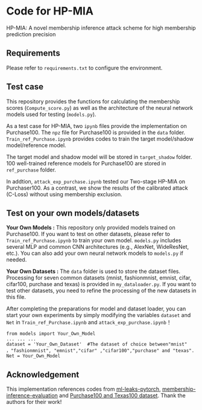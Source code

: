 # Code for HP-MIA

HP-MIA: A novel membership inference attack scheme for high membership prediction precision

## Requirements
Please refer to `requirements.txt` to configure the environment.

## Test case 

This repository provides the functions for calculating the membership scores (`Compute_score.py`) as well as the architecture of the neural network models used for testing (`models.py`). 

As a test case for HP-MIA, two `ipynb` files provide the implementation on Purchase100. The `npz` file for Purchase100 is provided in the `data` folder. `Train_ref_Purchase.ipynb` provides codes to train the target model/shadow model/reference model. 

The target model and shadow model will be stored in `target_shadow` folder. 100 well-trained reference models for Purchase100 are stored in `ref_purchase` folder. 

In addtion, `attack_exp_purchase.ipynb` tested our Two-stage HP-MIA on Purchaser100. As a contrast, we show the results of the calibrated attack (C-Loss) without using membership exclusion.

## Test on your own models/datasets

**Your Own Models :** This repository only provided models trained on Purchase100. If you want to test on other datasets, please refer to `Train_ref_Purchase.ipynb` to train your own model. `models.py` includes several MLP and common CNN architectures (e.g., AlexNet, WideResNet, etc.). You can also add your own neural network models to `models.py` if needed.

**Your Own Datasets :** The `data` folder is used to store the dataset files. Processing for seven common datasets (mnist, fashionmnist, emnist, cifar, cifar100, purchase and texas) is provided in `my_dataloader.py`. If you want to test other datasets, you need to refine the processing of the new datasets in this file. 

After completing the preparations for model and dataset loader, you can start your own experiments by simply modifying the variables `dataset` and `Net` in `Train_ref_Purchase.ipynb` and `attack_exp_purchase.ipynb`！

```
from models import Your_Own_Model
... ... ... 
dataset = 'Your_Own_Dataset'  #The dataset of choice between"mnist"  ，"fashionmnist", "emnist","cifar" ,"cifar100","purchase" and "texas".
Net = Your_Own_Model
```

## Acknowledgement
This implementation references codes from [ml-leaks-pytorch](https://github.com/GeorgeTzannetos/ml-leaks-pytorch), 
[membership-inference-evaluation](https://github.com/inspire-group/membership-inference-evaluation) and [Purchase100 and Texas100 dataset](https://github.com/xehartnort/Purchase100-Texas100-datasets). Thank the authors for their  work!
